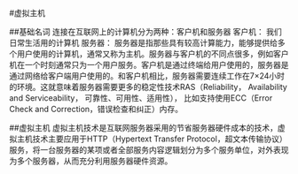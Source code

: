
#虚拟主机

##基础名词
连接在互联网上的计算机分为两种：客户机和服务器
客户机：
    我们日常生活用的计算机
服务器：
    服务器是指那些具有较高计算能力，能够提供给多个用户使用的计算机，通常又称为主机。服务器与客户机的不同点很多，例如客户机在一个时刻通常只为一个用户服务。客户机是通过终端给用户使用的，服务器是通过网络给客户端用户使用的。和客户机相比，服务器需要连续工作在7×24小时的环境。这就意味着服务器需要更多的稳定性技术RAS（Reliability， Availability and Serviceability， 可靠性、可用性、适用性）， 比如支持使用ECC（Error Check and Correction，错误检查和纠正）内存。

##虚拟主机
虚拟主机技术是互联网服务器采用的节省服务器硬件成本的技术，虚拟主机技术主要应用于HTTP（Hypertext Transfer Protocol，超文本传输协议）服务，将一台服务器的某项或者全部服务内容逻辑划分为多个服务单位，对外表现为多个服务器，从而充分利用服务器硬件资源。
